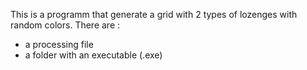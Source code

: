 This is a programm that generate a grid with 2 types of lozenges with random colors.
There are : 
  - a processing file
  - a folder with an executable (.exe)
